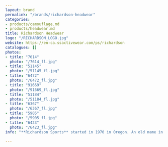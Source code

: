 ```yaml
---
layout: brand
permalink: "/brands/richardson-headwear"
categories:
- products/camouflage.md
- products/headwear.md
title: Richardson Headwear
logo: "/RICHARDSON_LOGO.jpg"
website: https://en-ca.ssactivewear.com/ps/richardson
catalogues: []
photos:
- title: "7614"
  photo: "/7614_fl.jpg"
- title: "51145"
  photo: "/51145_fl.jpg"
- title: "6472"
  photo: "/6472_fl.jpg"
- title: "91669"
  photo: "/91669_fl.jpg"
- title: "51184"
  photo: "/51184_fl.jpg"
- title: "6367"
  photo: "/6367_fl.jpg"
- title: "5905"
  photo: "/5905_fl.jpg"
- title: "6423"
  photo: "/6423_fl.jpg"
info: "**Richardson Sports** started in 1970 in Oregon. An old name in headwear."

---
```

